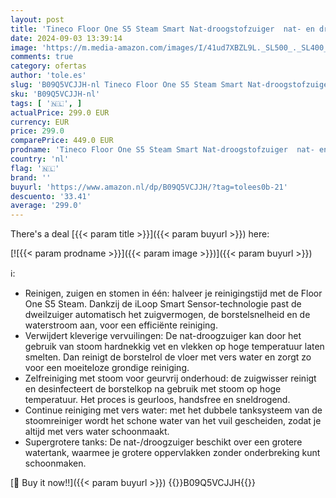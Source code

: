 ```yaml
---
layout: post
title: 'Tineco Floor One S5 Steam Smart Nat-droogstofzuiger  nat- en droogzuiger met led-display  iLoop zelfreiniging  dweilstofzuiger  stoomreiniger voor harde vloeren  geschikt voor kleverige'
date: 2024-09-03 13:39:14
image: 'https://m.media-amazon.com/images/I/41ud7XBZL9L._SL500_._SL400_.jpg'
comments: true
category: ofertas
author: 'tole.es'
slug: 'B09Q5VCJJH-nl Tineco Floor One S5 Steam Smart Nat-droogstofzuiger nat-...'
sku: 'B09Q5VCJJH-nl'
tags: [ '🇳🇱', ]
actualPrice: 299.0 EUR
currency: EUR
price: 299.0
comparePrice: 449.0 EUR
prodname: 'Tineco Floor One S5 Steam Smart Nat-droogstofzuiger  nat- en droogzuiger met led-display  iLoop zelfreiniging  dweilstofzuiger  stoomreiniger voor harde vloeren  geschikt voor kleverige'
country: 'nl'
flag: '🇳🇱'
brand: ''
buyurl: 'https://www.amazon.nl/dp/B09Q5VCJJH/?tag=tolees0b-21'
descuento: '33.41'
average: '299.0'
---
```


There's a deal [{{< param title >}}]({{< param buyurl >}})  here:

[![{{< param prodname >}}]({{< param image >}})]({{< param buyurl >}})

ℹ️:

- Reinigen, zuigen en stomen in één: halveer je reinigingstijd met de Floor One S5 Steam. Dankzij de iLoop Smart Sensor-technologie past de dweilzuiger automatisch het zuigvermogen, de borstelsnelheid en de waterstroom aan, voor een efficiënte reiniging.
- Verwijdert kleverige vervuilingen: De nat-droogzuiger kan door het gebruik van stoom hardnekkig vet en vlekken op hoge temperatuur laten smelten. Dan reinigt de borstelrol de vloer met vers water en zorgt zo voor een moeiteloze grondige reiniging.
- Zelfreiniging met stoom voor geurvrij onderhoud: de zuigwisser reinigt en desinfecteert de borstelkop na gebruik met stoom op hoge temperatuur. Het proces is geurloos, handsfree en sneldrogend.
- Continue reiniging met vers water: met het dubbele tanksysteem van de stoomreiniger wordt het schone water van het vuil gescheiden, zodat je altijd met vers water schoonmaakt.
- Supergrotere tanks: De nat-/droogzuiger beschikt over een grotere watertank, waarmee je grotere oppervlakken zonder onderbreking kunt schoonmaken.

[🛒 Buy it now!!]({{< param buyurl >}})
{{<world>}}B09Q5VCJJH{{</world>}}
